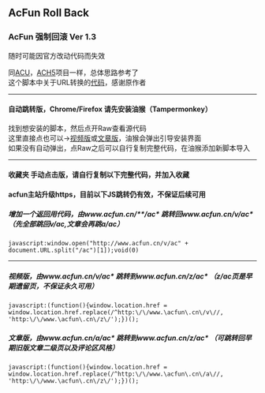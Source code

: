 AcFun Roll Back
----------

### AcFun 强制回滚 Ver 1.3
随时可能因官方改动代码而失效

同[ACU](https://github.com/BDPO/AcFun-Auto-Change-URL)，[ACH5](https://github.com/BDPO/AcFun-Web-HTML5-Player)项目一样，总体思路参考了<br>这个脚本中关于URL转换的[代码](https://github.com/zhihaofans/Acfun/blob/master/acfun.tv/acfun2aixifan/acfun2aixifan.js#L29)，感谢原作者<p>

----------

#### 自动跳转版，Chrome/Firefox 请先安装油猴（Tampermonkey）

找到想安装的脚本，然后点开Raw查看源代码<br>
这里直接点也可以→[视频版](https://github.com/BDPO/AcFun-Roll-Back/raw/master/vac2zac.user.js)或[文章版](https://github.com/BDPO/AcFun-Roll-Back/raw/master/aac2zac.user.js)，油猴会弹出引导安装界面<br>
如果没有自动弹出，点Raw之后可以自行复制完整代码，在油猴添加新脚本导入

----------

#### 收藏夹 手动点击版，请自行复制以下完整代码，并加入收藏
#### acfun主站升级https，目前以下JS跳转仍有效，不保证后续可用

##### 增加一个返回用代码，由www.acfun.cn/**/ac* 跳转回www.acfun.cn/v/ac* （先全部跳回v/ac,文章会再跳a/ac）
    javascript:window.open("http://www.acfun.cn/v/ac" + document.URL.split("/ac")[1]);void(0)

-----------

##### 视频版，由www.acfun.cn/v/ac* 跳转到www.acfun.cn/z/ac* （z/ac页是早期遗留页，不保证永久可用）
    javascript:(function(){window.location.href = window.location.href.replace(/^http:\/\/www.\acfun\.cn\/v\//, 'http:\/\/www.\acfun\.cn\/z\/');})();

##### 文章版，由www.acfun.cn/a/ac* 跳转到www.acfun.cn/z/ac* （可跳转回早期旧版文章二级页以及评论区风格）
    javascript:(function(){window.location.href = window.location.href.replace(/^http:\/\/www.\acfun\.cn\/a\//, 'http:\/\/www.\acfun\.cn\/z\/');})();

